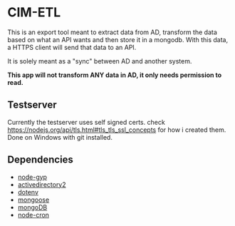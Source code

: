 # CIM-ETL
This is an export tool meant to extract data from AD, transform the data based on what an API wants and then store it in a mongodb.
With this data, a HTTPS client will send that data to an API.

It is solely meant as a "sync" between AD and another system.

**This app will not transform ANY data in AD, it only needs permission to read.**

## Testserver
Currently the testserver uses self signed certs.
check https://nodejs.org/api/tls.html#tls_tls_ssl_concepts for how i created them.
Done on Windows with git installed.

## Dependencies
- [node-gyp](https://github.com/nodejs/node-gyp)
- [activedirectory2](https://www.npmjs.com/package/activedirectory2)
- [dotenv](https://www.npmjs.com/package/dotenv)
- [mongoose](https://www.npmjs.com/package/mongoose)
- [mongoDB](https://www.mongodb.com/)
- [node-cron](https://www.npmjs.com/package/node-cron)